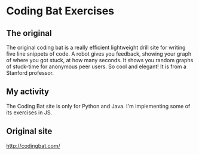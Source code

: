 # Coding Bat Exercises

## The original
The original coding bat is a really efficient lightweight drill site for writing five line snippets of 
code.  A robot gives you feedback, showing your graph of where you got stuck, at how many seconds.  It 
shows you random graphs of stuck-time for anonymous peer users.  So cool and elegant!  It is from a 
Stanford professor.

## My activity
The Coding Bat site is only for Python and Java.  I'm implementing some of its exercises in JS.

## Original site
http://codingbat.com/
